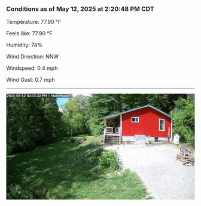 ### Conditions as of May 12, 2025 at 2:20:48 PM CDT 

Temperature: 77.90 &deg;F

Feels like: 77.90 &deg;F

Humidity: 74%

Wind Direction: NNW

Windspeed: 0.4 mph

Wind Gust: 0.7 mph

---

<img src="./images/latest.jpeg"/>

